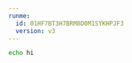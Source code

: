 ```yaml
---
runme:
  id: 01HF7BT3H7BRM8D0M1SYKHPJF3
  version: v3
---
```


```sh {"id":"01HF7BT3H7BRM8D0M1SW6QH70H"}
echo hi
```
